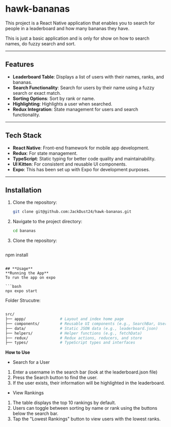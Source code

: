 # hawk-bananas

This project is a React Native application that enables you to search for people in a leaderboard and how many bananas they have.

This is just a basic application and is only for show on how to search names, do fuzzy search and sort.

---

## **Features**

- **Leaderboard Table**: Displays a list of users with their names, ranks, and bananas.
- **Search Functionality**: Search for users by their name using a fuzzy search or exact match.
- **Sorting Options**: Sort by rank or name.
- **Highlighting**: Highlights a user when searched.
- **Redux Integration**: State management for users and search functionality.

---

## **Tech Stack**

- **React Native**: Front-end framework for mobile app development.
- **Redux**: For state management.
- **TypeScript**: Static typing for better code quality and maintainability.
- **UI Kitten**: For consistent and reusable UI components.
- **Expo**: This has been set up with Expo for development purposes.


---

## **Installation**

1. Clone the repository:
   ```bash
   git clone git@github.com:JackDust24/hawk-bananas.git
   ```
2. Navigate to the project directory:
   ```bash
   cd bananas
   ```
3. Clone the repository:
   ```bash
  npm install
   ```

## **Usage**
**Running the App**
To run the app on expo

   ```bash
  npx expo start
   ```

Folder Strucutre:

   ```bash

src/
├── appp/               # Layout and index home page
├── components/         # Reusable UI components (e.g., SearchBar, UserList)
├── data/               # Static JSON data (e.g., leaderboard.json)
├── helpers/            # Helper functions (e.g., fetchData)
├── redux/              # Redux actions, reducers, and store
├── types/              # TypeScript types and interfaces

   ```

**How to Use**
- Search for a User

1. Enter a username in the search bar (look at the leaderboard.json file)
2. Press the Search button to find the user.
3. If the user exists, their information will be highlighted in the leaderboard.
   
- View Rankings
1. The table displays the top 10 rankings by default.
2. Users can toggle between sorting by name or rank using the buttons below the search bar.
3. Tap the "Lowest Rankings" button to view users with the lowest ranks.